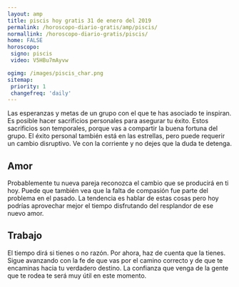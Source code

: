 ```yaml
---
layout: amp
title: piscis hoy gratis 31 de enero del 2019 
permalink: /horoscopo-diario-gratis/amp/piscis/
normallink: /horoscopo-diario-gratis/piscis/
home: FALSE
horoscopo:
 signo: piscis
 video: V5HBu7mAyvw

ogimg: /images/piscis_char.png
sitemap:
 priority: 1
 changefreq: 'daily'
---
```



Las esperanzas y metas de un grupo con el que te has asociado te inspiran. Es posible hacer sacrificios personales para asegurar tu éxito. Estos sacrificios son temporales, porque vas a compartir la buena fortuna del grupo. El éxito personal también está en las estrellas, pero puede requerir un cambio disruptivo. Ve con la corriente y no dejes que la duda te detenga.

## Amor

Probablemente tu nueva pareja reconozca el cambio que se producirá en ti hoy. Puede que también vea que la falta de compasión fue parte del problema en el pasado. La tendencia es hablar de estas cosas pero hoy podrías aprovechar mejor el tiempo disfrutando del resplandor de ese nuevo amor.

## Trabajo

El tiempo dirá si tienes o no razón. Por ahora, haz de cuenta que la tienes. Sigue avanzando con la fe de que vas por el camino correcto y de que te encaminas hacia tu verdadero destino. La confianza que venga de la gente que te rodea te será muy útil en este momento.